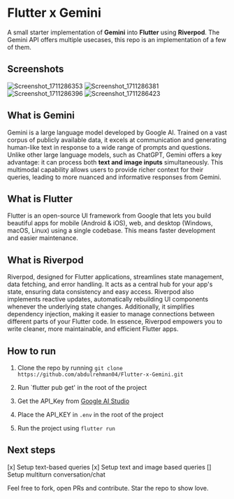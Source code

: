 # Flutter x Gemini

A small starter implementation of **Gemini** into **Flutter** using **Riverpod**. The Gemini API offers multiple usecases, this repo is an implementation of a few of them.

## Screenshots

![Screenshot_1711286353](https://github.com/abdulrehman04/Flutter-x-Gemini/assets/66993044/fd38fe23-28bd-4557-ac9e-468247f0e72d)
![Screenshot_1711286381](https://github.com/abdulrehman04/Flutter-x-Gemini/assets/66993044/9cda1130-7ec7-476f-b6c0-3e8efcc66367)
![Screenshot_1711286396](https://github.com/abdulrehman04/Flutter-x-Gemini/assets/66993044/f74bf2c0-803c-4973-8c34-859d0f60e4a1)
![Screenshot_1711286423](https://github.com/abdulrehman04/Flutter-x-Gemini/assets/66993044/3c5c6ced-d3d2-4931-9722-ebcee233f1ae)


## What is Gemini

Gemini is a large language model developed by Google AI. Trained on a vast corpus of publicly available data, it excels at communication and generating human-like text in response to a wide range of prompts and questions. Unlike other large language models, such as ChatGPT, Gemini offers a key advantage: it can process both **text and image inputs** simultaneously. This multimodal capability allows users to provide richer context for their queries, leading to more nuanced and informative responses from Gemini.

## What is Flutter

Flutter is an open-source UI framework from Google that lets you build beautiful apps for mobile (Android & iOS), web, and desktop (Windows, macOS, Linux) using a single codebase. This means faster development and easier maintenance.

## What is Riverpod

Riverpod, designed for Flutter applications, streamlines state management, data fetching, and error handling. It acts as a central hub for your app's state, ensuring data consistency and easy access. Riverpod also implements reactive updates, automatically rebuilding UI components whenever the underlying state changes. Additionally, it simplifies dependency injection, making it easier to manage connections between different parts of your Flutter code. In essence, Riverpod empowers you to write cleaner, more maintainable, and efficient Flutter apps.

## How to run

1. Clone the repo by running `git clone https://github.com/abdulrehman04/Flutter-x-Gemini.git`

2. Run `flutter pub get' in the root of the project
   
3. Get the API_Key from [Google AI Studio](https://aistudio.google.com/app/apikey)
   
4. Place the API_KEY in `.env` in the root of the project
   
5. Run the project using `flutter run`

## Next steps

[x] Setup text-based queries
[x] Setup text and image based queries
[] Setup multiturn conversation/chat

Feel free to fork, open PRs and contribute.
Star the repo to show love.
      
